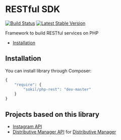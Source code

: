 RESTful SDK
===============
[![Build Status](https://travis-ci.org/sokil/php-rest.png?branch=master)](https://travis-ci.org/sokil/php-rest)
[![Latest Stable Version](https://poser.pugx.org/sokil/php-rest/v/stable.png)](https://packagist.org/packages/sokil/php-rest)

Framework to build RESTful services on PHP

* [Installation](#installation)

Installation
------------

You can install library through Composer:
```php
{
    "require": {
        "sokil/php-rest": "dev-master"
    }
}
```

Projects based on this library
------------------------------

* [Instagram API](https://github.com/sokil/php-instagram)
* [Distributive Manager API](https://github.com/sokil/php-distmanager-sdk) for [Distributive Manager](https://github.com/sokil/distributiveManager)

